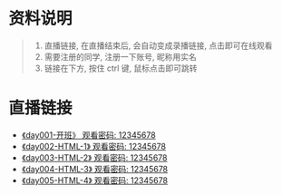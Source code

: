 # 资料说明

> 1. 直播链接, 在直播结束后, 会自动变成录播链接, 点击即可在线观看
> 1. 需要注册的同学, 注册一下账号, 昵称用实名
> 1. 链接在下方, 按住 ctrl 键, 鼠标点击即可跳转

# 直播链接

- [《day001-开班》 观看密码: 12345678](https://live.eeo.cn/pc.html?lessonKey=d675226357e092bd)
- [《day002-HTML-1》 观看密码: 12345678](https://live.eeo.cn/pc.html?lessonKey=dd0da0e6e55e43e5)
- [《day003-HTML-2》 观看密码: 12345678](https://live.eeo.cn/pc.html?lessonKey=ab8ec27448316b36)
- [《day004-HTML-3》 观看密码: 12345678](https://live.eeo.cn/pc.html?lessonKey=5fe4a1fd9ae612d8)
- [《day005-HTML-4》 观看密码: 12345678](https://live.eeo.cn/pc.html?lessonKey=552c0c19669eb247)

